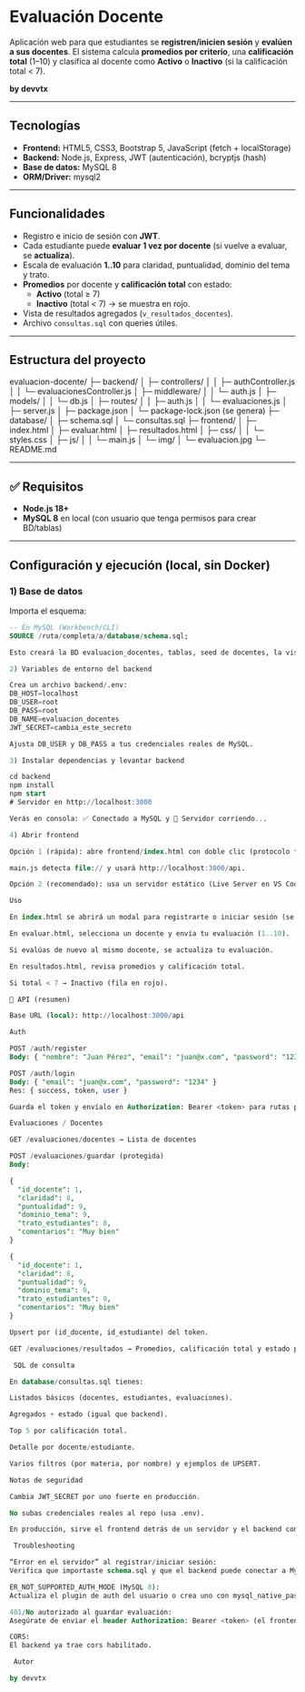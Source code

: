 # Evaluación Docente

Aplicación web para que estudiantes se **registren/inicien sesión** y **evalúen a sus docentes**. El sistema calcula **promedios por criterio**, una **calificación total** (1–10) y clasifica al docente como **Activo** o **Inactivo** (si la calificación total < 7).

**by devvtx**

---

##  Tecnologías

- **Frontend:** HTML5, CSS3, Bootstrap 5, JavaScript (fetch + localStorage)
- **Backend:** Node.js, Express, JWT (autenticación), bcryptjs (hash)
- **Base de datos:** MySQL 8
- **ORM/Driver:** mysql2

---

##  Funcionalidades

- Registro e inicio de sesión con **JWT**.
- Cada estudiante puede **evaluar 1 vez por docente** (si vuelve a evaluar, se **actualiza**).
- Escala de evaluación **1..10** para claridad, puntualidad, dominio del tema y trato.
- **Promedios** por docente y **calificación total** con estado:
  - **Activo** (total ≥ 7)
  - **Inactivo** (total < 7) → se muestra en rojo.
- Vista de resultados agregados (`v_resultados_docentes`).
- Archivo `consultas.sql` con queries útiles.

---

##  Estructura del proyecto
evaluacion-docente/
├─ backend/
│ ├─ controllers/
│ │ ├─ authController.js
│ │ └─ evaluacionesController.js
│ ├─ middleware/
│ │ └─ auth.js
│ ├─ models/
│ │ └─ db.js
│ ├─ routes/
│ │ ├─ auth.js
│ │ └─ evaluaciones.js
│ ├─ server.js
│ ├─ package.json
│ └─ package-lock.json (se genera)
├─ database/
│ ├─ schema.sql
│ └─ consultas.sql
├─ frontend/
│ ├─ index.html
│ ├─ evaluar.html
│ ├─ resultados.html
│ ├─ css/
│ │ └─ styles.css
│ ├─ js/
│ │ └─ main.js
│ └─ img/
│ └─ evaluacion.jpg
└─ README.md


---

## ✅ Requisitos

- **Node.js 18+**
- **MySQL 8** en local (con usuario que tenga permisos para crear BD/tablas)

---

##  Configuración y ejecución (local, sin Docker)

### 1) Base de datos
Importa el esquema:

```sql
-- En MySQL (Workbench/CLI)
SOURCE /ruta/completa/a/database/schema.sql;

Esto creará la BD evaluacion_docentes, tablas, seed de docentes, la vista v_resultados_docentes y el procedure sp_guardar_evaluacion.

2) Variables de entorno del backend

Crea un archivo backend/.env:
DB_HOST=localhost
DB_USER=root
DB_PASS=root
DB_NAME=evaluacion_docentes
JWT_SECRET=cambia_este_secreto

Ajusta DB_USER y DB_PASS a tus credenciales reales de MySQL.

3) Instalar dependencias y levantar backend

cd backend
npm install
npm start
# Servidor en http://localhost:3000

Verás en consola: ✅ Conectado a MySQL y 🚀 Servidor corriendo...

4) Abrir frontend

Opción 1 (rápida): abre frontend/index.html con doble clic (protocolo file://).

main.js detecta file:// y usará http://localhost:3000/api.

Opción 2 (recomendado): usa un servidor estático (Live Server en VS Code) apuntando a frontend/.

Uso

En index.html se abrirá un modal para registrarte o iniciar sesión (se guarda el token en localStorage).

En evaluar.html, selecciona un docente y envía tu evaluación (1..10).

Si evalúas de nuevo al mismo docente, se actualiza tu evaluación.

En resultados.html, revisa promedios y calificación total.

Si total < 7 → Inactivo (fila en rojo).

🔌 API (resumen)

Base URL (local): http://localhost:3000/api

Auth

POST /auth/register
Body: { "nombre": "Juan Pérez", "email": "juan@x.com", "password": "1234" }

POST /auth/login
Body: { "email": "juan@x.com", "password": "1234" }
Res: { success, token, user }

Guarda el token y envíalo en Authorization: Bearer <token> para rutas protegidas.

Evaluaciones / Docentes

GET /evaluaciones/docentes → Lista de docentes

POST /evaluaciones/guardar (protegida)
Body:

{
  "id_docente": 1,
  "claridad": 8,
  "puntualidad": 9,
  "dominio_tema": 9,
  "trato_estudiantes": 8,
  "comentarios": "Muy bien"
}

{
  "id_docente": 1,
  "claridad": 8,
  "puntualidad": 9,
  "dominio_tema": 9,
  "trato_estudiantes": 8,
  "comentarios": "Muy bien"
}

Upsert por (id_docente, id_estudiante) del token.

GET /evaluaciones/resultados → Promedios, calificación total y estado por docente

 SQL de consulta

En database/consultas.sql tienes:

Listados básicos (docentes, estudiantes, evaluaciones).

Agregados + estado (igual que backend).

Top 5 por calificación total.

Detalle por docente/estudiante.

Varios filtros (por materia, por nombre) y ejemplos de UPSERT.

Notas de seguridad

Cambia JWT_SECRET por uno fuerte en producción.

No subas credenciales reales al repo (usa .env).

En producción, sirve el frontend detrás de un servidor y el backend con HTTPS.

 Troubleshooting

“Error en el servidor” al registrar/iniciar sesión:
Verifica que importaste schema.sql y que el backend puede conectar a MySQL (DB_HOST/USER/PASS/NAME correctos).

ER_NOT_SUPPORTED_AUTH_MODE (MySQL 8):
Actualiza el plugin de auth del usuario o crea uno con mysql_native_password.

401/No autorizado al guardar evaluación:
Asegúrate de enviar el header Authorization: Bearer <token> (el frontend lo hace automáticamente tras login/registro).

CORS:
El backend ya trae cors habilitado.

 Autor

by devvtx
